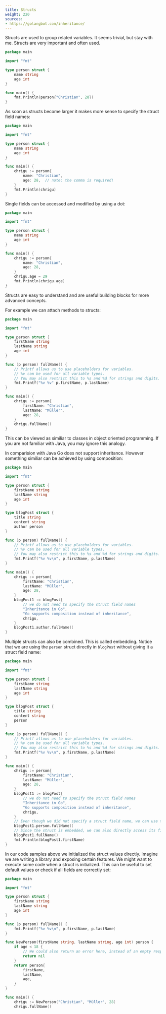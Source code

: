 ```yaml
---
title: Structs
weight: 220
sources:
- https://golangbot.com/inheritance/
---
```


Structs are used to group related variables. It seems trivial, but stay with me. Structs are very important and often used.

```go
package main

import "fmt"

type person struct {
    name string
    age int
}

func main() {
    fmt.Println(person{"Christian", 28})
}
```

As soon as structs become larger it makes more sense to specify the struct field names:

```go
package main

import "fmt"

type person struct {
    name string
    age int
}

func main() {
    chrigu := person{
        name: "Christian",
        age: 28,  // note: the comma is required!
    }
    fmt.Println(chrigu)
}
```

Single fields can be accessed and modified by using a dot:

```go
package main

import "fmt"

type person struct {
    name string
    age int
}

func main() {
    chrigu := person{
        name: "Christian",
        age: 28,
    }
    chrigu.age = 29
    fmt.Println(chrigu.age)
}
```

Structs are easy to understand and are useful building blocks for more advanced concepts.

For example we can attach methods to structs:

```go
package main

import "fmt"

type person struct {
    firstName string
    lastName string
    age int
}

func (p person) fullName() {
    // Printf allows us to use placeholders for variables.
    // %v can be used for all variable types.
    // You may also restrict this to %s and %d for strings and digits.
    fmt.Printf("%v %v" p.firstName, p.lastName)
}

func main() {
    chrigu := person{
        firstName: "Christian",
        lastName: "Müller",
        age: 28,
    }
    chrigu.fullName()
}
```

This can be viewed as similiar to classes in object oriented programming. If you are not familiar with Java, you may ignore this analogy.

In comparision with Java Go does not support inheritance. However something similiar can be achieved by using composition:

```go
package main

import "fmt"

type person struct {
    firstName string
    lastName string
    age int
}

type blogPost struct {
    title string
    content string
    author person
}

func (p person) fullName() {
    // Printf allows us to use placeholders for variables.
    // %v can be used for all variable types.
    // You may also restrict this to %s and %d for strings and digits.
    fmt.Printf("%v %v\n", p.firstName, p.lastName)
}

func main() {
    chrigu := person{
        firstName: "Christian",
        lastName: "Müller",
        age: 28,
    }
    blogPost1 := blogPost{
        // we do not need to specify the struct field names
        "Inheritance in Go",
        "Go supports composition instead of inheritance",
        chrigu,
    }
    blogPost1.author.fullName()
}
```

Multiple structs can also be combined. This is called embedding. Notice that we are using the `person` struct directly in `blogPost` without giving it a struct field name:


```go
package main

import "fmt"

type person struct {
    firstName string
    lastName string
    age int
}

type blogPost struct {
    title string
    content string
    person
}

func (p person) fullName() {
    // Printf allows us to use placeholders for variables.
    // %v can be used for all variable types.
    // You may also restrict this to %s and %d for strings and digits.
    fmt.Printf("%v %v\n", p.firstName, p.lastName)
}

func main() {
    chrigu := person{
        firstName: "Christian",
        lastName: "Müller",
        age: 28,
    }
    blogPost1 := blogPost{
        // we do not need to specify the struct field names
        "Inheritance in Go",
        "Go supports composition instead of inheritance",
        chrigu,
    }
    // Even though we did not specify a struct field name, we can use the type name
    blogPost1.person.fullName()
    // Since the struct is embedded, we can also directly access its fields!
    blogPost1.fullName()
    fmt.Println(blogPost1.firstName)
}
```

In our code samples above we initialized the struct values directly. Imagine we are writing a library and exposing certain features. We might want to execute some code when a struct is initialized. This can be useful to set default values or check if all fields are correctly set:

```go
package main

import "fmt"

type person struct {
    firstName string
    lastName string
    age int
}

func (p person) fullName() {
    fmt.Printf("%v %v\n", p.firstName, p.lastName)
}

func NewPerson(firstName string, lastName string, age int) person {
    if age < 18 {
        // We could also return an error here, instead of an empty response
        return nil
    }
    return person{
        firstName,
        lastName,
        age,
    }
}

func main() {
    chrigu := NewPerson("Christian", "Müller", 28)
    chrigu.fullName()
```